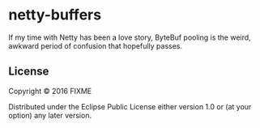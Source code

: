 # netty-buffers

If my time with Netty has been a love story, ByteBuf pooling is the weird, awkward period of confusion that hopefully passes.

## License

Copyright © 2016 FIXME

Distributed under the Eclipse Public License either version 1.0 or (at
your option) any later version.
